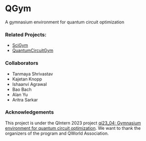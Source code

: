 # QGym
A gymnasium environment for quantum circuit optimization

### Related Projects:
* [SciGym](https://github.com/HendrikPN/scigym)
* [QuantumCircuitGym](https://github.com/MaxKelsen/quantumcircuit_gym)

### Collaborators
* Tanmaya Shrivastav
* Kajetan Knopp
* Ishaanvi Agrawal
* Bao Bach
* Alan Yu
* Aritra Sarkar

### Acknowledgements
This project is under the QIntern 2023 project [qi23_04: Gymnasium environment for quantum circuit optimization](https://qworld.net/qintern-2023/).
We want to thank the organizers of the program and QWorld Association. 
